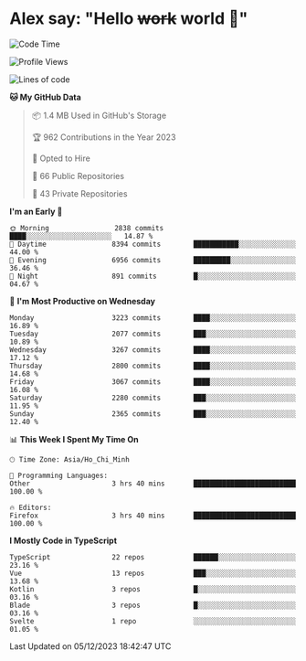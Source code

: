 # Alex say: "Hello ~~work~~ world 🐾"

<!--START_SECTION:waka-->
![Code Time](http://img.shields.io/badge/Code%20Time-1%2C040%20hrs%2034%20mins-blue)

![Profile Views](http://img.shields.io/badge/Profile%20Views-1-blue)

![Lines of code](https://img.shields.io/badge/From%20Hello%20World%20I%27ve%20Written-40.2%20million%20lines%20of%20code-blue)

**🐱 My GitHub Data** 

> 📦 1.4 MB Used in GitHub's Storage 
 > 
> 🏆 962 Contributions in the Year 2023
 > 
> 💼 Opted to Hire
 > 
> 📜 66 Public Repositories 
 > 
> 🔑 43 Private Repositories 
 > 
**I'm an Early 🐤** 

```text
🌞 Morning                2838 commits        ████░░░░░░░░░░░░░░░░░░░░░   14.87 % 
🌆 Daytime                8394 commits        ███████████░░░░░░░░░░░░░░   44.00 % 
🌃 Evening                6956 commits        █████████░░░░░░░░░░░░░░░░   36.46 % 
🌙 Night                  891 commits         █░░░░░░░░░░░░░░░░░░░░░░░░   04.67 % 
```
📅 **I'm Most Productive on Wednesday** 

```text
Monday                   3223 commits        ████░░░░░░░░░░░░░░░░░░░░░   16.89 % 
Tuesday                  2077 commits        ███░░░░░░░░░░░░░░░░░░░░░░   10.89 % 
Wednesday                3267 commits        ████░░░░░░░░░░░░░░░░░░░░░   17.12 % 
Thursday                 2800 commits        ████░░░░░░░░░░░░░░░░░░░░░   14.68 % 
Friday                   3067 commits        ████░░░░░░░░░░░░░░░░░░░░░   16.08 % 
Saturday                 2280 commits        ███░░░░░░░░░░░░░░░░░░░░░░   11.95 % 
Sunday                   2365 commits        ███░░░░░░░░░░░░░░░░░░░░░░   12.40 % 
```


📊 **This Week I Spent My Time On** 

```text
🕑︎ Time Zone: Asia/Ho_Chi_Minh

💬 Programming Languages: 
Other                    3 hrs 40 mins       █████████████████████████   100.00 % 

🔥 Editors: 
Firefox                  3 hrs 40 mins       █████████████████████████   100.00 % 
```

**I Mostly Code in TypeScript** 

```text
TypeScript               22 repos            ██████░░░░░░░░░░░░░░░░░░░   23.16 % 
Vue                      13 repos            ███░░░░░░░░░░░░░░░░░░░░░░   13.68 % 
Kotlin                   3 repos             █░░░░░░░░░░░░░░░░░░░░░░░░   03.16 % 
Blade                    3 repos             █░░░░░░░░░░░░░░░░░░░░░░░░   03.16 % 
Svelte                   1 repo              ░░░░░░░░░░░░░░░░░░░░░░░░░   01.05 % 
```




 Last Updated on 05/12/2023 18:42:47 UTC
<!--END_SECTION:waka-->
